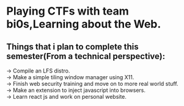# Playing CTFs with team bi0s,Learning about the Web.

## Things that i plan to complete this semester(From a technical perspective):
-> Compile an LFS distro.<br>
-> Make a simple tiling window manager using X11.<br>
-> Finish web security training and move on to more real world stuff.<br>
-> Make an extension to inject javascript into browsers.<br>
-> Learn react js and work on personal website.<br>

